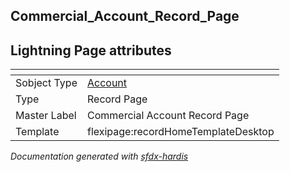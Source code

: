 ## Commercial_Account_Record_Page

## Lightning Page attributes

|<!-- -->|<!-- -->|
|:---|:---|
|Sobject Type|[Account](../objects/Account.md)|
|Type| Record Page|
|Master Label|Commercial Account Record Page|
|Template|flexipage:recordHomeTemplateDesktop|




<!-- Page description -->


_Documentation generated with [sfdx-hardis](https://sfdx-hardis.cloudity.com)_
